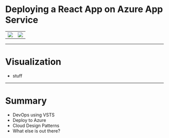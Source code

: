 # Deploying a React App on Azure App Service

<table>
<tr>
<td><img src="https://upload.wikimedia.org/wikipedia/commons/thumb/a/a7/React-icon.svg/1280px-React-icon.svg.png"></td>
<td><img src="https://azure.microsoft.com/svghandler/information-protection?height=600"></td>
</tr>
</table>

---
# Visualization

* stuff
---
# Summary

* DevOps using VSTS
* Deploy to Azure
* Cloud Design Patterns
* What else is out there?